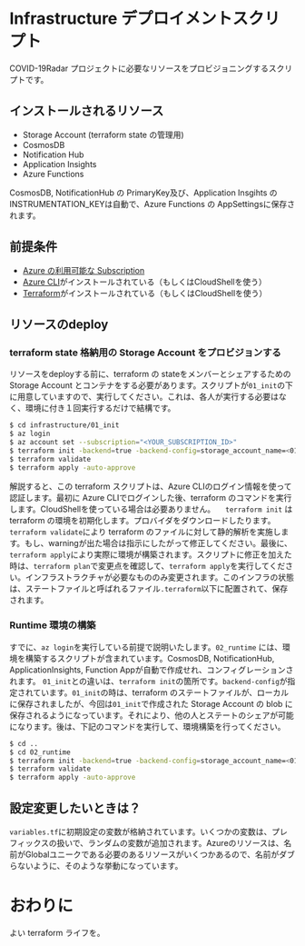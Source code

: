 # Infrastructure デプロイメントスクリプト

COVID-19Radar プロジェクトに必要なリソースをプロビジョニングするスクリプトです。

## インストールされるリソース

* Storage Account (terraform state の管理用)
* CosmosDB
* Notification Hub
* Application Insights
* Azure Functions 

CosmosDB, NotificationHub の PrimaryKey及び、Application Insgihts の INSTRUMENTATION_KEYは自動で、Azure Functions の AppSettingsに保存されます。

## 前提条件

* [Azure の利用可能な Subscription](https://azure.microsoft.com/ja-jp/free/)
* [Azure CLI](https://docs.microsoft.com/en-us/cli/azure/install-azure-cli?view=azure-cli-latest)がインストールされている（もしくはCloudShellを使う）
* [Terraform](https://www.terraform.io/downloads.html)がインストールされている（もしくはCloudShellを使う）

## リソースのdeploy

### terraform state 格納用の Storage Account をプロビジョンする
リソースをdeployする前に、terraform の stateをメンバーとシェアするための Storage Account とコンテナをする必要があります。スクリプトが`01_init`の下に用意していますので、実行してください。これは、各人が実行する必要はなく、環境に付き１回実行するだけで結構です。

```bash
$ cd infrastructure/01_init
$ az login
$ az account set --subscription="<YOUR_SUBSCRIPTION_ID>"
$ terraform init -backend=true -backend-config=storage_account_name=<01_Init_STORAGE_ACCOUNT_NAME>
$ terraform validate
$ terraform apply -auto-approve
```
解説すると、この terraform スクリプトは、Azure CLIのログイン情報を使って認証します。最初に Azure CLIでログインした後、terraform のコマンドを実行します。CloudShellを使っている場合は必要ありません。
　`terraform init` は terraform の環境を初期化します。プロバイダをダウンロードしたります。
`terraform validate`により terraform のファイルに対して静的解析を実施します。もし、warningが出た場合は指示にしたがって修正してください。最後に、`terraform apply`により実際に環境が構築されます。スクリプトに修正を加えた時は、`terraform plan`で変更点を確認して、`terraform apply`を実行してください。インフラストラクチャが必要なもののみ変更されます。このインフラの状態は、ステートファイルと呼ばれるファイル`.terraform`以下に配置されて、保存されます。

### Runtime 環境の構築

すでに、`az login`を実行している前提で説明いたします。`02_runtime` には、環境を構築するスクリプトが含まれています。CosmosDB, NotificationHub, ApplicationInsights, Function Appが自動で作成せれ、コンフィグレーションされます。
`01_init`との違いは、`terraform init`の箇所です。`backend-config`が指定されています。`01_init`の時は、terraform のステートファイルが、ローカルに保存されましたが、今回は`01_init`で作成された Storage Account の blob に保存されるようになっています。それにより、他の人とステートのシェアが可能になります。後は、下記のコマンドを実行して、環境構築を行ってください。

```bash
$ cd ..
$ cd 02_runtime
$ terraform init -backend=true -backend-config=storage_account_name=<01_Init_STORAGE_ACCOUNT_NAME>
$ terraform validate
$ terraform apply -auto-approve
```

## 設定変更したいときは？
`variables.tf`に初期設定の変数が格納されています。いくつかの変数は、プレフィックスの扱いで、ランダムの変数が追加されます。Azureのリソースは、名前がGlobalユニークである必要のあるリソースがいくつかあるので、名前がダブらないように、そのような挙動になっています。

# おわりに
よい terraform ライフを。